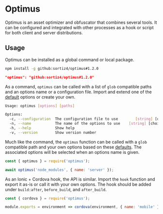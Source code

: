 # Optimus
Optimus is an asset optimizer and obfuscator that combines several tools. It
can be configured and integrated with other processes as a hook or script for
both client and server distributions.

## Usage
Optimus can be installed as a global command or local package.

```sh
npm install -g github:sortiz4/optimus#1.2.0
```

```json
"optimus": "github:sortiz4/optimus#1.2.0"
```

As a command, `optimus` can be called with a list of `glob` compatible paths
and an options name or a configuration file. Import and extend one of the
[default][1] options or create your own.

```sh
Usage: optimus [options] [paths]

Options:
  -c, --configuration  The configuration file to use        [string] [default: ".optimusrc.js"]
  -n, --name           The name of the options to use    [string] [choices: "mobile", "server"]
  -h, --help           Show help                                                      [boolean]
  -v, --version        Show version number                                            [boolean]
```

Much like the command, the `optimus` function can be called with a `glob`
compatible path and your own options based on these [defaults][1]. The
associated options will be selected when an options name is given.

```js
const { optimus } = require('optimus');

await optimus('node_modules', { name: 'server' });
```

As an Ionic + Cordova hook, the API is similar. Import the `hook` function and
export it as-is or call it with your own options. The hook should be added
under `build:after`, `before_build`, and `after_build`.

```js
const { cordova } = require('optimus');

module.exports = environment => cordova(environment, { name: 'mobile' });
```

[1]: https://github.com/sortiz4/optimus/blob/master/src/core.js#L5
